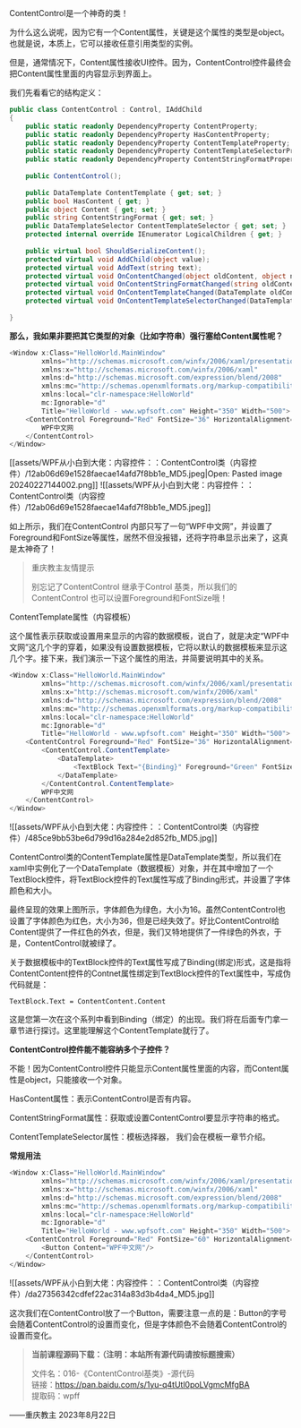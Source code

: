 ContentControl是一个神奇的类！

为什么这么说呢，因为它有一个Content属性，关键是这个属性的类型是object。也就是说，本质上，它可以接收任意引用类型的实例。

但是，通常情况下，Content属性接收UI控件。因为，ContentControl控件最终会把Content属性里面的内容显示到界面上。

我们先看看它的结构定义：

```cs
public class ContentControl : Control, IAddChild
{
    public static readonly DependencyProperty ContentProperty;
    public static readonly DependencyProperty HasContentProperty;
    public static readonly DependencyProperty ContentTemplateProperty;
    public static readonly DependencyProperty ContentTemplateSelectorProperty;
    public static readonly DependencyProperty ContentStringFormatProperty;
 
    public ContentControl();
 
    public DataTemplate ContentTemplate { get; set; }
    public bool HasContent { get; }
    public object Content { get; set; }
    public string ContentStringFormat { get; set; }
    public DataTemplateSelector ContentTemplateSelector { get; set; }
    protected internal override IEnumerator LogicalChildren { get; }
 
    public virtual bool ShouldSerializeContent();
    protected virtual void AddChild(object value);
    protected virtual void AddText(string text);
    protected virtual void OnContentChanged(object oldContent, object newContent);
    protected virtual void OnContentStringFormatChanged(string oldContentStringFormat, string newContentStringFormat);
    protected virtual void OnContentTemplateChanged(DataTemplate oldContentTemplate, DataTemplate newContentTemplate);
    protected virtual void OnContentTemplateSelectorChanged(DataTemplateSelector oldContentTemplateSelector, DataTemplateSelector newContentTemplateSelector);
 
}
```

**那么，我如果非要把其它类型的对象（比如字符串）强行塞给Content属性呢？**

```cs
<Window x:Class="HelloWorld.MainWindow"
        xmlns="http://schemas.microsoft.com/winfx/2006/xaml/presentation"
        xmlns:x="http://schemas.microsoft.com/winfx/2006/xaml"
        xmlns:d="http://schemas.microsoft.com/expression/blend/2008"
        xmlns:mc="http://schemas.openxmlformats.org/markup-compatibility/2006"
        xmlns:local="clr-namespace:HelloWorld"
        mc:Ignorable="d"
        Title="HelloWorld - www.wpfsoft.com" Height="350" Width="500">
    <ContentControl Foreground="Red" FontSize="36" HorizontalAlignment="Center" VerticalAlignment="Center">
        WPF中文网
    </ContentControl>
</Window>
```

[[assets/WPF从小白到大佬：内容控件：：ContentControl类（内容控件）/12ab06d69e1528faecae14afd7f8bb1e_MD5.jpeg|Open: Pasted image 20240227144002.png]]
![[assets/WPF从小白到大佬：内容控件：：ContentControl类（内容控件）/12ab06d69e1528faecae14afd7f8bb1e_MD5.jpeg]]

如上所示，我们在ContentControl 内部只写了一句“WPF中文网”，并设置了Foreground和FontSize等属性，居然不但没报错，还将字符串显示出来了，这真是太神奇了！

> 重庆教主友情提示
> 
> 别忘记了ContentControl 继承于Control 基类，所以我们的ContentControl 也可以设置Foreground和FontSize哦！

ContentTemplate属性（内容模板）

这个属性表示获取或设置用来显示的内容的数据模板，说白了，就是决定“WPF中文网”这几个字的穿着，如果没有设置数据模板，它将以默认的数据模板来显示这几个字。接下来，我们演示一下这个属性的用法，并简要说明其中的关系。

```cs
<Window x:Class="HelloWorld.MainWindow"
        xmlns="http://schemas.microsoft.com/winfx/2006/xaml/presentation"
        xmlns:x="http://schemas.microsoft.com/winfx/2006/xaml"
        xmlns:d="http://schemas.microsoft.com/expression/blend/2008"
        xmlns:mc="http://schemas.openxmlformats.org/markup-compatibility/2006"
        xmlns:local="clr-namespace:HelloWorld"
        mc:Ignorable="d"
        Title="HelloWorld - www.wpfsoft.com" Height="350" Width="500">
    <ContentControl Foreground="Red" FontSize="36" HorizontalAlignment="Center" VerticalAlignment="Center">
        <ContentControl.ContentTemplate>
            <DataTemplate>
                <TextBlock Text="{Binding}" Foreground="Green" FontSize="16"/>
            </DataTemplate>
        </ContentControl.ContentTemplate>
        WPF中文网
    </ContentControl>
</Window>
```

![[assets/WPF从小白到大佬：内容控件：：ContentControl类（内容控件）/485ce9bb53be6d799d16a284e2d852fb_MD5.jpg]]

ContentControl类的ContentTemplate属性是DataTemplate类型，所以我们在xaml中实例化了一个DataTemplate（数据模板）对象，并在其中增加了一个TextBlock控件，将TextBlock控件的Text属性写成了Binding形式，并设置了字体颜色和大小。

最终呈现的效果上图所示，字体颜色为绿色，大小为16。虽然ContentControl也设置了字体颜色为红色，大小为36，但是已经失效了。好比ContentControl给Content提供了一件红色的外衣，但是，我们又特地提供了一件绿色的外衣，于是，ContentControl就被绿了。

关于数据模板中的TextBlock控件的Text属性写成了Binding(绑定)形式，这是指将ContentContent控件的Contnet属性绑定到TextBlock控件的Text属性中，写成伪代码就是：

```
TextBlock.Text = ContentContent.Content
```

这是您第一次在这个系列中看到Binding（绑定）的出现。我们将在后面专门拿一章节进行探讨。这里能理解这个ContentTemplate就行了。

**ContentControl控件能不能容纳多个子控件？**

不能！因为ContentControl控件只能显示Content属性里面的内容，而Content属性是object，只能接收一个对象。

HasContent属性：表示ContentControl是否有内容。

ContentStringFormat属性：获取或设置ContentControl要显示字符串的格式。

ContentTemplateSelector属性：模板选择器， 我们会在模板一章节介绍。

**常规用法**

```cs
<Window x:Class="HelloWorld.MainWindow"
        xmlns="http://schemas.microsoft.com/winfx/2006/xaml/presentation"
        xmlns:x="http://schemas.microsoft.com/winfx/2006/xaml"
        xmlns:d="http://schemas.microsoft.com/expression/blend/2008"
        xmlns:mc="http://schemas.openxmlformats.org/markup-compatibility/2006"
        xmlns:local="clr-namespace:HelloWorld"
        mc:Ignorable="d"
        Title="HelloWorld - www.wpfsoft.com" Height="350" Width="500">
    <ContentControl Foreground="Red" FontSize="60" HorizontalAlignment="Center" VerticalAlignment="Center">
        <Button Content="WPF中文网"/>
    </ContentControl>
</Window>
```

![[assets/WPF从小白到大佬：内容控件：：ContentControl类（内容控件）/da27356342cdfef22ac314a83d3b4da4_MD5.jpg]]

这次我们在ContentControl放了一个Button，需要注意一点的是：Button的字号会随着ContentControl的设置而变化，但是字体颜色不会随着ContentControl的设置而变化。

> **当前课程源码下载：（注明：本站所有源代码请按标题搜索）**
> 
> 文件名：016-《ContentControl基类》-源代码  
> 链接：https://pan.baidu.com/s/1yu-q4tUtl0poLVgmcMfgBA  
> 提取码：wpff

——重庆教主 2023年8月22日
